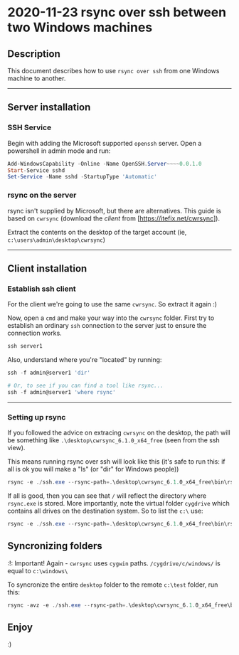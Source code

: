 # 2020-11-23 rsync over ssh between two Windows machines

## Description

This document describes how to use ```rsync over ssh``` from one Windows machine to another.

---

## Server installation

### SSH Service

Begin with adding the Microsoft supported ```openssh``` server. Open a powershell in admin mode and run:

```powershell
Add-WindowsCapability -Online -Name OpenSSH.Server~~~~0.0.1.0
Start-Service sshd
Set-Service -Name sshd -StartupType 'Automatic'
```

### rsync on the server

rsync isn't supplied by Microsoft, but there are alternatives. This guide is based on ```cwrsync``` (download the *client* from [https://itefix.net/cwrsync]).

Extract the contents on the desktop of the target account (ie, ```c:\users\admin\desktop\cwrsync```)

---

## Client installation

### Establish ssh client

For the client we're going to use the same ```cwrsync```. So extract it again :)

Now, open a ```cmd``` and make your way into the ```cwrsync``` folder. First try to establish an ordinary ```ssh``` connection to the server just to ensure the connection works.

```powershell
ssh server1
```

Also, understand where you're "located" by running:

```powershell
ssh -f admin@server1 'dir'

# Or, to see if you can find a tool like rsync...
ssh -f admin@server1 'where rsync'
```

---

### Setting up rsync

If you followed the advice on extracing ```cwrsync``` on the desktop, the path will be something like ```.\desktop\cwrsync_6.1.0_x64_free``` (seen from the ssh view).

This means running rsync over ssh will look like this (it's safe to run this: if all is ok you will make a "ls" (or "dir" for Windows people))

```powershell
rsync -e ./ssh.exe --rsync-path=.\desktop\cwrsync_6.1.0_x64_free\bin\rsync "admin@server1:/"
```

If all is good, then you can see that ```/``` will reflect the directory where ```rsync.exe``` is stored. More importantly, note the virtual folder ```cygdrive``` which contains all drives on the destination system. So to list the ```c:\``` use:

```powershell
rsync -e ./ssh.exe --rsync-path=.\desktop\cwrsync_6.1.0_x64_free\bin\rsync "admin@server1:/cygdrive/c/"
```

## Syncronizing folders

:!: Important! Again - ```cwrsync``` uses ```cygwin``` paths. ```/cygdrive/c/windows/``` is equal to ```c:\windows\```

To syncronize the entire ```desktop``` folder to the remote ```c:\test``` folder, run this:

```powershell
rsync -avz -e ./ssh.exe --rsync-path=.\desktop\cwrsync_6.1.0_x64_free\bin\rsync "/cygdrive/c/users/admin/desktop/" "admin@server1:/cygdrive/c/test/"
```

## Enjoy

:)
